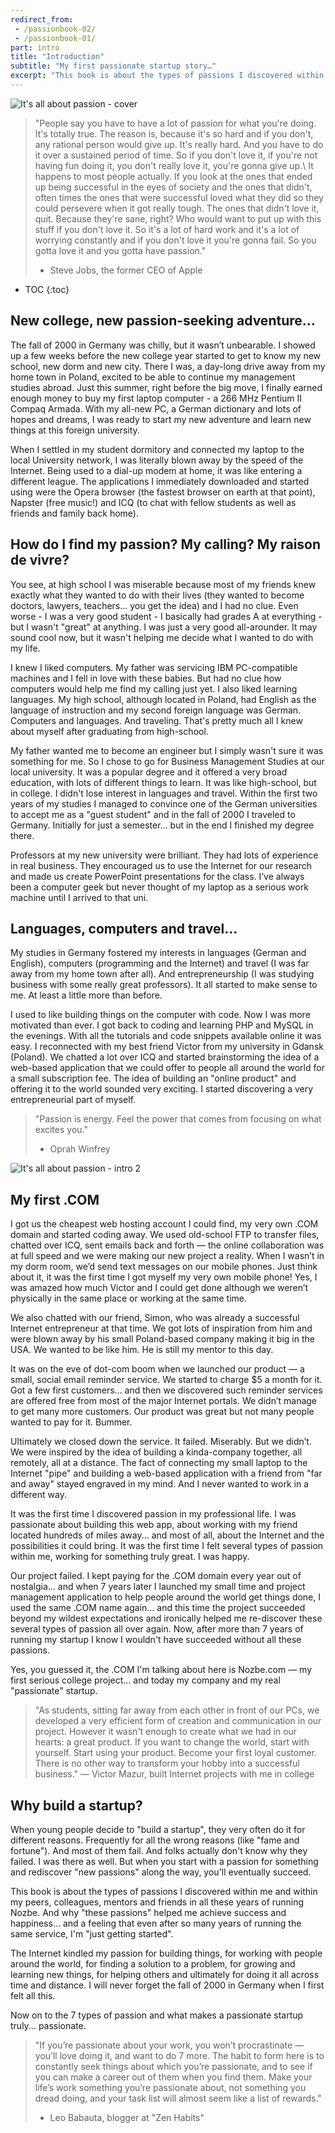 ```yaml
---
redirect_from:
 - /passionbook-02/
 - /passionbook-01/
part: intro
title: "Introduction"
subtitle: "My first passionate startup story…"
excerpt: "This book is about the types of passions I discovered within me and within my peers, colleagues, mentors and friends in all these years of running Nozbe."
---
```


![It's all about passion - cover](/img/passionbook-01.jpg)

> "People say you have to have a lot of passion for what you're doing. It's totally true. The reason is, because it's so hard and if you don't, any rational person would give up. It's really hard. And you have to do it over a sustained period of time. So if you don't love it, if you're not having fun doing it, you don't really love it, you're gonna give up.\\
> It happens to most people actually. If you look at the ones that ended up being successful in the eyes of society and the ones that didn't, often times the ones that were successful loved what they did so they could persevere when it got really tough. The ones that didn't love it, quit. Because they're sane, right? Who would want to put up with this stuff if you don't love it. So it's a lot of hard work and it's a lot of worrying constantly and if you don't love it you're gonna fail. So you gotta love it and you gotta have passion."
>- Steve Jobs, the former CEO of Apple

* TOC
{:toc}

## New college, new passion-seeking adventure...

The fall of 2000 in Germany was chilly, but it wasn’t unbearable. I showed up a few weeks before the new college year started to get to know my new school, new dorm and new city. There I was, a day-long drive away from my home town in Poland, excited to be able to continue my management studies abroad. Just this summer, right before the big move, I finally earned enough money to buy my first laptop computer - a 266 MHz Pentium II Compaq Armada. With my all-new PC, a German dictionary and lots of hopes and dreams, I was ready to start my new adventure and learn new things at this foreign university.

When I settled in my student dormitory and connected my laptop to the local University network, I was literally blown away by the speed of the Internet. Being used to a dial-up modem at home, it was like entering a different league. The applications I immediately downloaded and started using were the Opera browser (the fastest browser on earth at that point), Napster (free music!) and ICQ (to chat with fellow students as well as friends and family back home).

## How do I find my passion? My calling? My raison de vivre?

You see, at high school I was miserable because most of my friends knew exactly what they wanted to do with their lives (they wanted to become doctors, lawyers, teachers... you get the idea) and I had no clue. Even worse - I was a very good student - I basically had grades A at everything - but I wasn't "great" at anything. I was just a very good all-arounder. It may sound cool now, but it wasn't helping me decide what I wanted to do with my life.

I knew I liked computers. My father was servicing IBM PC-compatible machines and I fell in love with these babies. But had no clue how computers would help me find my calling just yet. I also liked learning languages. My high school, although located in Poland, had English as the language of instruction and my second foreign language was German. Computers and languages. And traveling. That's pretty much all I knew about myself after graduating from high-school.

My father wanted me to become an engineer but I simply wasn't sure it was something for me. So I chose to go for Business Management Studies at our local university. It was a popular degree and it offered a very broad education, with lots of different things to learn. It was like high-school, but in college. I didn't lose interest in languages and travel. Within the first two years of my studies I managed to convince one of the German universities to accept me as a "guest student" and in the fall of 2000 I traveled to Germany. Initially for just a semester... but in the end I finished my degree there.

Professors at my new university were brilliant. They had lots of experience in real business. They encouraged us to use the Internet for our research and made us create PowerPoint presentations for the class. I’ve always been a computer geek but never thought of my laptop as a serious work machine until I arrived to that uni.

## Languages, computers and travel...

My studies in Germany fostered my interests in languages (German and English), computers (programming and the Internet) and travel (I was far away from my home town after all). And entrepreneurship (I was studying business with some really great professors). It all started to make sense to me. At least a little more than before.

I used to like building things on the computer with code. Now I was more motivated than ever. I got back to coding and learning PHP and MySQL in the evenings. With all the tutorials and code snippets available online it was easy. I reconnected with my best friend Victor from my university in Gdansk (Poland). We chatted a lot over ICQ and started brainstorming the idea of a web-based application that we could offer to people all around the world for a small subscription fee. The idea of building an "online product" and offering it to the world sounded very exciting. I started discovering a very entrepreneurial part of myself.


>"Passion is energy. Feel the power that comes from focusing on what excites you."
>- Oprah Winfrey

![It's all about passion - intro 2](/img/passionbook-02.jpg)

## My first .COM

I got us the cheapest web hosting account I could find, my very own .COM domain and started coding away. We used old-school FTP to transfer files, chatted over ICQ, sent emails back and forth — the online collaboration was at full speed and we were making our new project a reality. When I wasn’t in my dorm room, we’d send text messages on our mobile phones. Just think about it, it was the first time I got myself my very own mobile phone! Yes, I was amazed how much Victor and I could get done although we weren’t physically in the same place or working at the same time.

We also chatted with our friend, Simon, who was already a successful Internet entrepreneur at that time. We got lots of inspiration from him and were blown away by his small Poland-based company making it big in the USA. We wanted to be like him. He is still my mentor to this day.

It was on the eve of dot-com boom when we launched our product — a small, social email reminder service. We started to charge $5 a month for it. Got a few first customers… and then we discovered such reminder services are offered free from most of the major Internet portals. We didn’t manage to get many more customers. Our product was great but not many people wanted to pay for it. Bummer.

Ultimately we closed down the service. It failed. Miserably. But we didn’t. We were inspired by the idea of building a kinda-company together, all remotely, all at a distance. The fact of connecting my small laptop to the Internet "pipe" and building a web-based application with a friend from "far and away" stayed engraved in my mind. And I never wanted to work in a different way.

It was the first time I discovered passion in my professional life. I was passionate about building this web app, about working with my friend located hundreds of miles away... and most of all, about the Internet and the possibilities it could bring. It was the first time I felt several types of passion within me, working for something truly great. I was happy.

Our project failed. I kept paying for the .COM domain every year out of nostalgia... and when 7 years later I launched my small time and project management application to help people around the world get things done, I used the same .COM name again... and this time the project succeeded beyond my wildest expectations and ironically helped me re-discover these several types of passion all over again. Now, after more than 7 years of running my startup I know I wouldn't have succeeded without all these passions. 

Yes, you guessed it, the .COM I'm talking about here is Nozbe.com — my first serious college project... and today my company and my real "passionate" startup.

>"As students, sitting far away from each other in front of our PCs, we developed a very efficient form of creation and communication in our project. However it wasn't enough to create what we had in our hearts: a great product. If you want to change the world, start with yourself. Start using your product. Become your first loyal customer. There is no other way to transform your hobby into a successful business."
>— Victor Mazur, built Internet projects with me in college

## Why build a startup?

When young people decide to "build a startup", they very often do it for different reasons. Frequently for all the wrong reasons (like "fame and fortune"). And most of them fail. And folks actually don't know why they failed. I was there as well. But when you start with a passion for something and rediscover "new passions" along the way, you'll eventually succeed.

This book is about the types of passions I discovered within me and within my peers, colleagues, mentors and friends in all these years of running Nozbe. And why "these passions" helped me achieve success and happiness... and a feeling that even after so many years of running the same service, I'm "just getting started".

The Internet kindled my passion for building things, for working with people around the world, for finding a solution to a problem, for growing and learning new things, for helping others and ultimately for doing it all across time and distance. I will never forget the fall of 2000 in Germany when I first felt all this.

Now on to the 7 types of passion and what makes a passionate startup truly... passionate.

>"If you’re passionate about your work, you won’t procrastinate — you’ll love doing it, and want to do 7 more. The habit to form here is to constantly seek things about which you’re passionate, and to see if you can make a career out of them when you find them. Make your life’s work something you’re passionate about, not something you dread doing, and your task list will almost seem like a list of rewards."
>- Leo Babauta, blogger at "Zen Habits"


[Nozbe]: http://Nozbe.com/
[a]: http://mnoz.be/0k
[b]: /passion/
[c]: /its-all-about-passion
[s]: /passion/
[pm]: http://productivemag.com/
[pmpl]: http://productivemag.pl/
[pmjp]: http://productivemag.jp/
[pmes]: http://productivemag.es/
[ps]: /show/
[10]: https://help.nozbe.com/bonus/introduction/